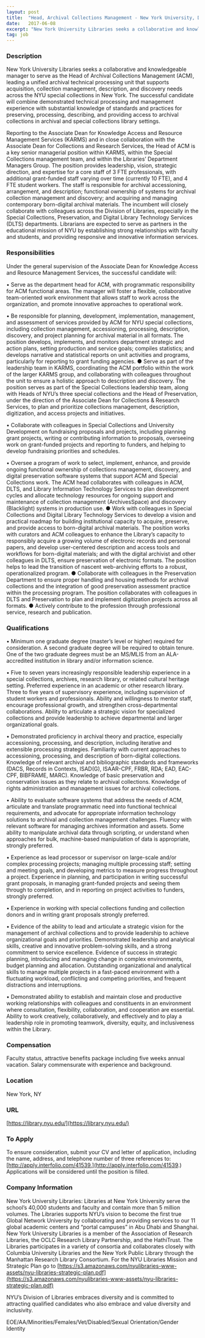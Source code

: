 ```yaml
---
layout: post
title:  "Head, Archival Collections Management - New York University, Division of Libraries"
date:   2017-06-08
excerpt: "New York University Libraries seeks a collaborative and knowledgeable manager to serve as the Head of Archival Collections Management (ACM), leading a unified archival technical processing unit that supports acquisition, collection management, description, and discovery needs across the NYU special collections in New York. The successful candidate will combine demonstrated..."
tag: job
---
```


### Description   

New York University Libraries seeks a collaborative and knowledgeable manager to serve as the Head of Archival Collections Management (ACM), leading a unified archival technical processing unit that supports acquisition, collection management, description, and discovery needs across the NYU special collections in New York. The successful candidate will combine demonstrated technical processing and management experience with substantial knowledge of standards and practices for preserving, processing, describing, and providing access to archival collections in archival and special collections library settings.

Reporting to the Associate Dean for Knowledge Access and Resource Management Services (KARMS) and in close collaboration with the Associate Dean for Collections and Research Services, the Head of ACM is a key senior managerial position within KARMS, within the Special Collections management team, and within the Libraries’ Department Managers Group. The position provides leadership, vision, strategic direction, and expertise for a core staff of 3 FTE professionals, with additional grant-funded staff varying over time (currently 10 FTE), and 4 FTE student workers. The staff is responsible for archival accessioning, arrangement, and description; functional ownership of systems for archival collection management and discovery; and acquiring and managing contemporary born-digital archival materials. The incumbent will closely collaborate with colleagues across the Division of Libraries, especially in the Special Collections, Preservation, and Digital Library Technology Services (DLTS) departments. Librarians are expected to serve as partners in the educational mission of NYU by establishing strong relationships with faculty and students, and providing responsive and innovative information services. 


### Responsibilities   

Under the general supervision of the Associate Dean for Knowledge Access and Resource Management Services, the successful candidate will:

• 	Serve as the department head for ACM, with programmatic responsibility for ACM functional areas. The manager will foster a flexible, collaborative team-oriented work environment that allows staff to work across the organization, and promote innovative approaches to operational work.

• 	Be responsible for planning, development, implementation, management, and assessment of services provided by ACM for NYU special collections, including collection management, accessioning, processing, description, discovery, and project planning for archival material in all formats. The position develops, implements, and monitors department strategic and action plans, setting production and service goals; compiles statistics; and develops narrative and statistical reports on unit activities and programs, particularly for reporting to grant funding agencies.
●	Serve as part of the leadership team in KARMS, coordinating the ACM portfolio within the work of the larger KARMS group, and collaborating with colleagues throughout the unit to ensure a holistic approach to description and discovery. The position serves as part of the Special Collections leadership team, along with Heads of NYU’s three special collections and the Head of Preservation, under the direction of the Associate Dean for Collections & Research Services, to plan and prioritize collections management, description, digitization, and access projects and initiatives.

• 	Collaborate with colleagues in Special Collections and University Development on fundraising proposals and projects, including planning grant projects, writing or contributing information to proposals, overseeing work on grant-funded projects and reporting to funders, and helping to develop fundraising priorities and schedules.

• 	Oversee a program of work to select, implement, enhance, and provide ongoing functional ownership of collections management, discovery, and digital preservation software systems that support ACM and Special Collections work. The ACM head collaborates with colleagues in ACM, DLTS, and Library Information Technology Services to plan development cycles and allocate technology resources for ongoing support and maintenance of collection management (ArchivesSpace) and discovery (Blacklight) systems in production use.
●	Work with colleagues in Special Collections and Digital Library Technology Services to develop a vision and practical roadmap for building institutional capacity to acquire, preserve, and provide access to born-digital archival materials. The position works with curators and ACM colleagues to enhance the Library’s capacity to responsibly acquire a growing volume of electronic records and personal papers, and develop user-centered description and access tools and workflows for born-digital materials; and with the digital archivist and other colleagues in DLTS, ensure preservation of electronic formats. The position helps to lead the transition of nascent web-archiving efforts to a robust, operationalized program.
●	Collaborate with colleagues in the Preservation Department to ensure proper handling and housing methods for archival collections and the integration of good preservation assessment practice within the processing program. The position collaborates with colleagues in DLTS and Preservation to plan and implement digitization projects across all formats. 
●	Actively contribute to the profession through professional service, research and publication.


### Qualifications   


• 	Minimum one graduate degree (master’s level or higher) required for consideration. A second graduate degree will be required to obtain tenure. One of the two graduate degrees must be an MS/MLIS from an ALA-accredited institution in library and/or information science.

• 	Five to seven years increasingly responsible leadership experience in a special collections, archives, research library, or related cultural heritage setting. Preferred experience in an academic or other research library. Three to five years of supervisory experience, including supervision of student workers and professionals. Ability and willingness to mentor staff, encourage professional growth, and strengthen cross-departmental collaborations. Ability to articulate a strategic vision for specialized collections and provide leadership to achieve departmental and larger organizational goals.

• 	Demonstrated proficiency in archival theory and practice, especially accessioning, processing, and description, including iterative and extensible processing strategies. Familiarity with current approaches to accessioning, processing, and description of born-digital collections. Knowledge of relevant archival and bibliographic standards and frameworks (DACS, Records in Contexts, ISAD(G), ISAAR-CPF, FRBR, RDA; EAD, EAC-CPF, BIBFRAME, MARC). Knowledge of basic preservation and conservation issues as they relate to archival collections. Knowledge of rights administration and management issues for archival collections.

• 	Ability to evaluate software systems that address the needs of ACM, articulate and translate programmatic need into functional technical requirements, and advocate for appropriate information technology solutions to archival and collection management challenges. Fluency with relevant software for managing archives information and assets. Some ability to manipulate archival data through scripting, or understand when approaches for bulk, machine-based manipulation of data is appropriate, strongly preferred.

• 	Experience as lead processor or supervisor on large-scale and/or complex processing projects; managing multiple processing staff; setting and meeting goals, and developing metrics to measure progress throughout a project. Experience in planning, and participation in writing successful grant proposals, in managing grant-funded projects and seeing them through to completion, and in reporting on project activities to funders, strongly preferred. 

• 	Experience in working with special collections funding and collection donors and in writing grant proposals strongly preferred.

• 	Evidence of the ability to lead and articulate a strategic vision for the management of archival collections and to provide leadership to achieve organizational goals and priorities. Demonstrated leadership and analytical skills, creative and innovative problem-solving skills, and a strong commitment to service excellence. Evidence of success in strategic planning, introducing and managing change in complex environments, budget planning and allocation.  Outstanding organizational and analytical skills to manage multiple projects in a fast-paced environment with a fluctuating workload, conflicting and competing priorities, and frequent distractions and interruptions. 

• 	Demonstrated ability to establish and maintain close and productive working relationships with colleagues and constituents in an environment where consultation, flexibility, collaboration, and cooperation are essential. Ability to work creatively, collaboratively, and effectively and to play a leadership role in promoting teamwork, diversity, equity, and inclusiveness within the Library.


### Compensation   

Faculty status, attractive benefits package including five weeks annual vacation. Salary commensurate with experience and background. 


### Location   

New York, NY


### URL   

[https://library.nyu.edu/](https://library.nyu.edu/)

### To Apply   

To ensure consideration, submit your CV and letter of application, including the name, address, and telephone number of three references to: [http://apply.interfolio.com/41539.](http://apply.interfolio.com/41539.) Applications will be considered until the position is filled. 


### Company Information   

New York University Libraries:  Libraries at New York University serve the school’s 40,000 students and faculty and contain more than 5 million volumes. The Libraries supports NYU’s vision to become the first true Global Network University by collaborating and providing services to our 11 global academic centers and “portal campuses” in Abu Dhabi and Shanghai.   New York University Libraries is a member of the Association of Research Libraries, the OCLC Research Library Partnership, and the HathiTrust. The Libraries participates in a variety of consortia and collaborates closely with Columbia University Libraries and the New York Public Library through the Manhattan Research Library Consortium. For the NYU Libraries Mission and Strategic Plan go to [https://s3.amazonaws.com/nyulibraries-www-assets/nyu-libraries-strategic-plan.pdf](https://s3.amazonaws.com/nyulibraries-www-assets/nyu-libraries-strategic-plan.pdf)

NYU’s Division of Libraries embraces diversity and is committed to attracting qualified candidates who also embrace and value diversity and inclusivity.

EOE/AA/Minorities/Females/Vet/Disabled/Sexual Orientation/Gender Identity



